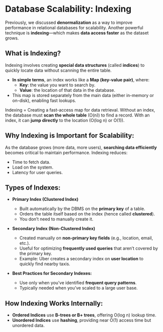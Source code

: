 # Database Scalability: Indexing
Previously, we discussed **denormalization** as a way to improve performance in relational databases for scalability. Another powerful technique is **indexing**—which makes **data access faster** as the dataset grows.

## What is Indexing?
Indexing involves creating **special data structures** (called **indices**) to quickly locate data without scanning the entire table.

* **In simple terms**, an index works like a **Map (key-value pair)**, where:
  * **Key**: the value you want to search by.
  * **Value**: the location of that data in the database.
* This map is stored separately from the main data (either in-memory or on-disk), enabling fast lookups.

Indexing = Creating a fast-access map for data retrieval. Without an index, the database must **scan the whole table** (O(n)) to find a record. With an index, it can **jump directly** to the location (O(log n) or O(1)).

## Why Indexing is Important for Scalability:
As the database grows (more data, more users), **searching data efficiently** becomes critical to maintain performance. Indexing reduces:
* Time to fetch data.
* Load on the system.
* Latency for user queries.

## Types of Indexes:
- **Primary Index (Clustered Index)**
  * Built automatically by the DBMS on the **primary key** of a table.
  * Orders the table itself based on the index (hence called **clustered**).
  * You don’t need to manually create it.

- **Secondary Index (Non-Clustered Index)**
  * Created manually on **non-primary key fields** (e.g., location, email, etc.).
  * Useful for optimizing **frequently used queries** that aren’t covered by the primary key.
  * Example: Uber creates a secondary index on **user location** to quickly find nearby taxis.

- **Best Practices for Secondary Indexes:**
  * Use only when you’ve identified **frequent query patterns**.
  * Typically needed when you’ve scaled to a large user base.

## How Indexing Works Internally:
* **Ordered Indices** use **B-trees or B+ trees**, offering O(log n) lookup time.
* **Unordered Indices** use **hashing**, providing near O(1) access time but unordered data.
